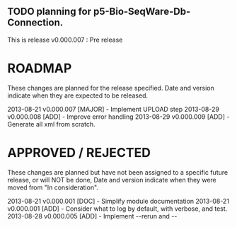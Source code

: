 ## TODO planning for p5-Bio-SeqWare-Db-Connection.

This is release v0.000.007 : Pre release

# ROADMAP

These changes are planned for the release specified. Date and version indicate
when they are expected to be released.

2013-08-21 v0.000.007 [MAJOR] - Implement UPLOAD step
2013-08-29 v0.000.008 [ADD]   - Improve error handling
2013-08-29 v0.000.009 [ADD]   - Generate all xml from scratch.

# APPROVED / REJECTED

These changes are planned but have not been assigned to a specific future
release, or will NOT be done, Date and version indicate when they were moved
from "In consideration". 

2013-08-21 v0.000.001 [DOC] - Simplify module documentation
2013-08-21 v0.000.001 [ADD] - Consider what to log by default, with verbose,
                              and test.
2013-08-28 v0.000.005 [ADD] - Implement --rerun and --<template> (name) opts
2012-08-29 v0.000.007 [ADD] - Add cghub submit parameters as script options

# IN CONSIDERATION

These are things we might do. Date and version indicate when they were added
for consideration.

2013-08-21 v0.000.001 [MAJOR] Fold in current BAM upload code.
2013-08-21 v0.000.001 [API]   dbh as object property?
2013-08-27 v0.000.002 [API]   Allow specifying config file to program?
